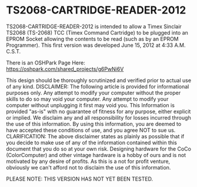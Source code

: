 # TS2068-CARTRIDGE-READER-2012
TS2068-CARTRIDGE-READER-2012  is intended to allow a Timex Sinclair TS2068 (TS-2068) TCC (Timex Command Cartridge) to be plugged into an EPROM Socket allowing the contents to be read (such as by an EPROM Programmer). This first version was developed June 15, 2012 at 4:33 A.M. C.S.T.

There is an OSHPark Page Here: https://oshpark.com/shared_projects/g6PwNi6V

This design should be thoroughly scrutinized and verified prior to actual use of any kind. DISCLAIMER: The following article is provided for informational purposes only. Any attempt to modify your computer without the proper skills to do so may void your computer. Any attempt to modify your computer without unplugging it first may void you. This Information is provided "as-is" with no guarantee of fitness for any purpose, either explicit or implied. We disclaim any and all responsibility for losses incurred through the use of this information. By using this information, you are deemed to have accepted these conditions of use, and you agree NOT to sue us. CLARIFICATION: The above disclaimer states as plainly as possible that if you decide to make use of any of the information contained within this document that you do so at your own risk. Designing hardware for the CoCo (ColorComputer) and other vintage hardware is a hobby of ours and is not motivated by any desire of profits. As this is a not for profit venture, obviously we can't afford not to disclaim the use of this information.

PLEASE NOTE: THIS VERSION HAS NOT YET BEEN TESTED.


